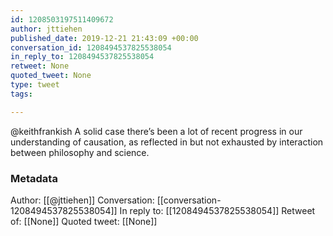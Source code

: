 ```yaml
---
id: 1208503197511409672
author: jttiehen
published_date: 2019-12-21 21:43:09 +00:00
conversation_id: 1208494537825538054
in_reply_to: 1208494537825538054
retweet: None
quoted_tweet: None
type: tweet
tags:

---
```


@keithfrankish A solid case there’s been a lot of recent progress in our understanding of causation, as reflected in but not exhausted by interaction between philosophy and science.

### Metadata

Author: [[@jttiehen]]
Conversation: [[conversation-1208494537825538054]]
In reply to: [[1208494537825538054]]
Retweet of: [[None]]
Quoted tweet: [[None]]
